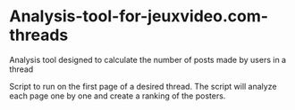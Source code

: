 # Analysis-tool-for-jeuxvideo.com-threads
Analysis tool designed to calculate the number of posts made by users in a thread

Script to run on the first page of a desired thread. The script will analyze each page one by one and create a ranking of the posters.
